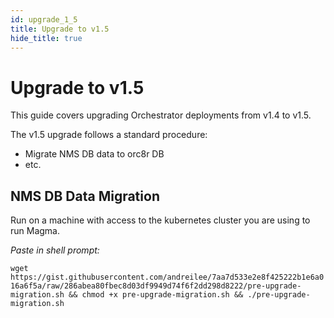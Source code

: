 ```yaml
---
id: upgrade_1_5
title: Upgrade to v1.5
hide_title: true
---
```


# Upgrade to v1.5

This guide covers upgrading Orchestrator deployments from v1.4 to v1.5.

The v1.5 upgrade follows a standard procedure:

- Migrate NMS DB data to orc8r DB
- etc.

## NMS DB Data Migration

Run on a machine with access to the kubernetes cluster you are using to run Magma.

*Paste in shell prompt:*

`wget https://gist.githubusercontent.com/andreilee/7aa7d533e2e8f425222b1e6a016a6f5a/raw/286abea80fbec8d03df9949d74f6f2dd298d8222/pre-upgrade-migration.sh && chmod +x pre-upgrade-migration.sh && ./pre-upgrade-migration.sh`
